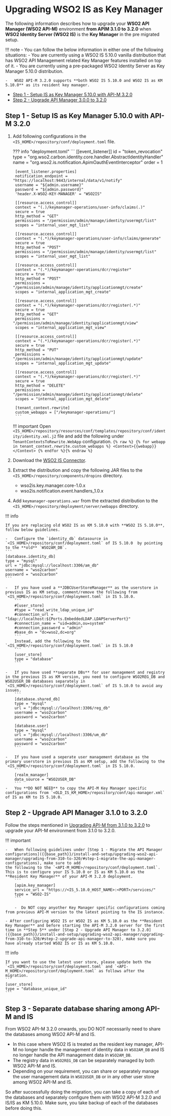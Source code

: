 # Upgrading WSO2 IS as Key Manager

The following information describes how to upgrade your **WSO2 API Manager (WSO2 API-M)** environment **from APIM 3.1.0 to 3.2.0** when **WSO2 Identity Server (WSO2 IS)** is the **Key Manager** in the pre migrated setup.

!!! note
    -   You can follow the below information in either one of the following situations:
        -   You are currently using a WSO2 IS 5.10.0 vanilla distribution that has WSO2 API Management related Key Manager features installed on top of it.
        -   You are currently using a pre-packaged WSO2 Identity Server as Key Manager 5.10.0 distribution.

    -   WSO2 API-M 3.2.0 supports **both WSO2 IS 5.10.0 and WSO2 IS as KM 5.10.0** as its resident key manager.

-   [Step 1 - Setup IS as Key Manager 5.10.0 with API-M 3.2.0](#step-1-setup-is-km)
-   [Step 2 - Upgrade API Manager 3.0.0 to 3.2.0](#step-2-upgrade-api-manager)    

## Step 1 - Setup IS as Key Manager 5.10.0 with API-M 3.2.0 

1. Add following configurations in the `<IS_HOME>/repository/conf/deployment.toml` file.

    ??? info "deployment.toml"
        ```
        [[event_listener]]
        id = "token_revocation"
        type = "org.wso2.carbon.identity.core.handler.AbstractIdentityHandler"
        name = "org.wso2.is.notification.ApimOauthEventInterceptor"
        order = 1

        [event_listener.properties]
        notification_endpoint = "https://localhost:9443/internal/data/v1/notify"
        username = "${admin.username}"
        password = "${admin.password}"
        'header.X-WSO2-KEY-MANAGER' = "WSO2IS"

        [[resource.access_control]]
        context = "(.)/keymanager-operations/user-info/claims(.)"
        secure = true
        http_method = "GET"
        permissions = "/permission/admin/manage/identity/usermgt/list"
        scopes = "internal_user_mgt_list"

        [[resource.access_control]]
        context = "(.*)/keymanager-operations/user-info/claims/generate"
        secure = true
        http_method = "POST"
        permissions = "/permission/admin/manage/identity/usermgt/list"
        scopes = "internal_user_mgt_list"

        [[resource.access_control]]
        context = "(.*)/keymanager-operations/dcr/register"
        secure = true
        http_method = "POST"
        permissions = "/permission/admin/manage/identity/applicationmgt/create"
        scopes = "internal_application_mgt_create"

        [[resource.access_control]]
        context = "(.*)/keymanager-operations/dcr/register(.*)"
        secure = true
        http_method = "GET"
        permissions = "/permission/admin/manage/identity/applicationmgt/view"
        scopes = "internal_application_mgt_view"

        [[resource.access_control]]
        context = "(.*)/keymanager-operations/dcr/register(.*)"
        secure = true
        http_method = "PUT"
        permissions = "/permission/admin/manage/identity/applicationmgt/update"
        scopes = "internal_application_mgt_update"

        [[resource.access_control]]
        context = "(.*)/keymanager-operations/dcr/register(.*)"
        secure = true
        http_method = "DELETE"
        permissions = "/permission/admin/manage/identity/applicationmgt/delete"
        scopes = "internal_application_mgt_delete"

        [tenant_context.rewrite]
        custom_webapps = ["/keymanager-operations/"]
        ```
        
    !!! important
        Open `<IS_HOME>/repository/resources/conf/templates/repository/conf/identity/identity.xml.j2` file and add the following
        under `TenantContextsToRewrite.WebApp` configuration.
           ```{% raw %}
           {% for webapp in tenant_context.rewrite.custom_webapps %}
           <Context>{{webapp}}</Context>
           {% endfor %}{% endraw %}
           ```

3. Download the [WSO2 IS Connector]({{base_path}}/assets/attachments/administer/wso2is-km-connector-1.0.15.zip).

4. Extract the distribution and copy the following JAR files to the `<IS_HOME>/repository/components/dropins` directory.
    -   wso2is.key.manager.core-1.0.x
    -   wso2is.notification.event.handlers_1.0.x

5. Add `keymanager-operations.war` from the extracted distribution to the `<IS_HOME>/repository/deployment/server/webapps` directory.

!!! info

    If you are replacing old WSO2 IS as KM 5.10.0 with **WSO2 IS 5.10.0**, follow below guidelines.

    -   Configure the `identity_db` datasource in `<IS_HOME>/repository/conf/deployment.toml` of IS 5.10.0  by pointing to the **old** `WSO2AM_DB`.
    ```
    [database.identity_db]
    type = "mysql"
    url = "jdbc:mysql://localhost:3306/am_db"
    username = "wso2carbon"
    password = "wso2carbon"
    ```

    -   If you have used a **JDBCUserStoreManager** as the userstore in previous IS as KM setup, comment/remove the following from `<IS_HOME>/repository/conf/deployment.toml` in IS 5.10.0.
        ```
        #[user_store]
        #type = "read_write_ldap_unique_id"
        #connection_url = "ldap://localhost:${Ports.EmbeddedLDAP.LDAPServerPort}"
        #connection_name = "uid=admin,ou=system"
        #connection_password = "admin"
        #base_dn = "dc=wso2,dc=org"      
        ```
        Instead, add the following to the `<IS_HOME>/repository/conf/deployment.toml` in IS 5.10.0
        ```
        [user_store]
        type = "database"
        ```

    -   If you have used **separate DBs** for user management and registry in the previous IS as KM version, you need to configure WSO2REG_DB and WSO2USER_DB databases separately in `<IS_HOME>/repository/conf/deployment.toml` of IS 5.10.0 to avoid any issues.
        ```
        [database.shared_db]
        type = "mysql"
        url = "jdbc:mysql://localhost:3306/reg_db"
        username = "wso2carbon"
        password = "wso2carbon"

        [database.user]
        type = "mysql"
        url = "jdbc:mysql://localhost:3306/um_db"
        username = "wso2carbon"
        password = "wso2carbon"
        ```

    -   If you have used a seperate user management database as the primary userstore in previous IS as KM setup, add the following to the `<IS_HOME>/repository/conf/deployment.toml` in IS 5.10.0.
        ```
        [realm_manager]
        data_source = "WSO2USER_DB"
        ```
    -   You **DO NOT NEED** to copy the API-M Key Manager specific configurations from `<OLD_IS_KM_HOME>/repository/conf/api-manager.xml` of IS as KM to IS 5.10.0.

## Step 2 - Upgrade API Manager 3.1.0 to 3.2.0

Follow the steps mentioned in [Upgrading API-M from 3.1.0 to 3.2.0]({{base_path}}/install-and-setup/upgrading-wso2-api-manager/upgrading-from-310-to-320/) to upgrade your API-M environment from 3.1.0 to 3.2.0.

!!! important

    -   When following guidelines under [Step 1 - Migrate the API Manager configurations]({{base_path}}/install-and-setup/upgrading-wso2-api-manager/upgrading-from-310-to-320/#step-1-migrate-the-api-manager-configurations), make sure to add
    the following to the `<API-M_HOME>/repository/conf/deployment.toml`. This is to configure your IS 5.10.0 or IS as KM 5.10.0 as the **Resident Key Manager** of your API-M 3.2.0 deployment.
        ```
        [apim.key_manager]
        service_url = "https://<IS_5.10.0_HOST_NAME>:<PORT>/services/"
        type = "WSO2-IS"
        ```

        -  Do NOT copy anyother Key Manager specific configurations coming from previous API-M version to the latest pointing to the IS instance.

    - After configuring WSO2 IS or WSO2 IS as KM 5.10.0 as the **Resident Key Manager** and before starting the API-M 3.2.0 server for the first time in **Step 5** under [Step 2 - Upgrade API Manager to 3.2.0]({{base_path}}/install-and-setup/upgrading-wso2-api-manager/upgrading-from-310-to-320/#step-2-upgrade-api-manager-to-320), make sure you have already started WSO2 IS or IS as KM 5.10.0.

!!! info

    If you want to use the latest user store, please update both the `<IS_HOME>/repository/conf/deployment.toml` and `<API-M_HOME>/repository/conf/deployment.toml` as follows after the migration.
    ```
    [user_store]
    type = "database_unique_id"
    ```

## Step 3 - Separate database sharing among API-M and IS

From WSO2 API-M 3.2.0 onwards, you DO NOT necessarily need to share the databases among WSO2 API-M and IS. 

-   In this case where WSO2 IS is treated as the resident key manager, API-M no longer handle the management of identity data in `WSO2AM_DB` and IS no longer handle the API management data in `WSO2AM_DB`. 
-   The registry data in `WSO2REG_DB` can be separately managed by both WSO2 API-M and IS.
-   Depending on your requirement, you can share or separately manage the user management data in `WSO2USER_DB` 
or in any other user store among WSO2 API-M and IS.

So after successfully doing the migration, you can take a copy of each of the databases and separately configure them with WSO2 API-M 3.2.0 and IS/IS as KM 5.10.0. Make sure, you take backup of each of the databases before doing this.